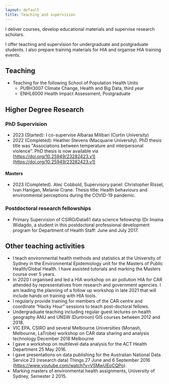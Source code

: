 ```yaml
---
layout: default
title: Teaching and supervision
---
```


I deliver courses, develop educational materials and supervise research scholars.

I offer teaching and supervision for undergraduate and postgraduate students. I also prepare training materials for HIA and organise HIA training events.

## Teaching

- Teaching for the following School of Population Health Units
    - PUBH3007 Climate Change, Health and Big Data, third year
    - ENHL6000 Health Impact Assessment, Postgraduate
        
## Higher Degree Research

### PhD Supervision

- 2023 (Started): I co-supervise Albaraa Milibari (Curtin University) 
- 2022 (Completed): Heather Stevens (Macquarie University). PhD thesis title was "Associations between temperature and interpersonal violence". PhD thesis is now available via [https://doi.org/10.25949/23282423.v1](https://doi.org/10.25949/23282423.v1)

#### Masters

- 2023 (Completed). Alec Cobbold, Supervisory panel: Christopher Rissel, Ivan Hanigan, Melanie Crane. Thesis title: Health behaviours and environmental perceptions during the COVID-19 pandemic.


### Postdoctoral research fellowships

- Primary Supervision of CSIRO/Data61 data science fellowship (Dr Imaina Widagdo, a student in this postdoctoral professional development program for Department of Health Staff: June and July 2017.

## Other teaching activities

- I teach environmental health methods and statistics at the University of Sydney in the Environmental Epidemiology unit for the Masters of Public Health/Global Health. I have assisted tutorials and marking the Masters course over 5 years.
- In 2020 I organised and led a HIA workshop on air pollution HIA for CAR attended by representatives from research and government agencies. I am leading the planning of a follow up workshop in late 2021 that will include hands on training with HIA tools.
- I regularly provide training for members of the CAR centre and coordinate “Hacky Hour” sessions to teach post-doctoral fellows.
- Undergraduate teaching including regular guest lectures on health geography ANU and UNSW (Duntroon) GIS courses between 2012 and 2018.
- VIC EPA, CSIRO and several Melbourne Universities (Monash, Melbourne, LaTrobe) workshop on CAR data sharing and analysis technology December 2018 Melbourne
- I gave a workshop on multilevel data analysis for the ACT Health Department 25 May 2016.
- I gave presentations on data publishing for the Australian National Data Service 23 (research data) Things 27 June and 6 September 2016 (https://www.youtube.com/watch?v=V5MwUEoCQPo).
- Marking masters of environmental health assignments, University of Sydney, Semester 2 2015.
